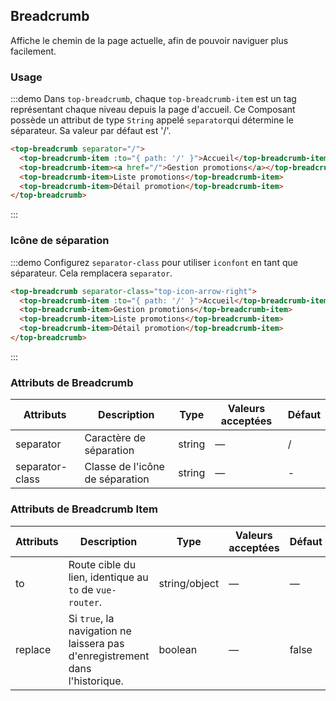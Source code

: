 ## Breadcrumb

Affiche le chemin de la page actuelle, afin de pouvoir naviguer plus facilement.

### Usage


:::demo Dans `top-breadcrumb`, chaque `top-breadcrumb-item` est un tag représentant chaque niveau depuis la page d'accueil. Ce Composant possède un attribut de type `String` appelé `separator`qui détermine le séparateur. Sa valeur par défaut est '/'.

```html
<top-breadcrumb separator="/">
  <top-breadcrumb-item :to="{ path: '/' }">Accueil</top-breadcrumb-item>
  <top-breadcrumb-item><a href="/">Gestion promotions</a></top-breadcrumb-item>
  <top-breadcrumb-item>Liste promotions</top-breadcrumb-item>
  <top-breadcrumb-item>Détail promotion</top-breadcrumb-item>
</top-breadcrumb>
```
:::

### Icône de séparation

:::demo Configurez `separator-class` pour utiliser `iconfont` en tant que séparateur. Cela remplacera `separator`.

```html
<top-breadcrumb separator-class="top-icon-arrow-right">
  <top-breadcrumb-item :to="{ path: '/' }">Accueil</top-breadcrumb-item>
  <top-breadcrumb-item>Gestion promotions</top-breadcrumb-item>
  <top-breadcrumb-item>Liste promotions</top-breadcrumb-item>
  <top-breadcrumb-item>Détail promotion</top-breadcrumb-item>
</top-breadcrumb>
```
:::

### Attributs de Breadcrumb
| Attributs      | Description          | Type      | Valeurs acceptées            | Défaut|
|---------- |-------------- |---------- |--------------------------------  |-------- |
| separator | Caractère de séparation | string | — | / |
| separator-class | Classe de l'icône de séparation | string | — | - |

### Attributs de Breadcrumb Item
| Attributs      | Description          | Type      | Valeurs acceptées            | Défaut|
|---------- |-------------- |---------- |--------------------------------  |-------- |
| to | Route cible du lien, identique au `to` de `vue-router`. | string/object | — | — |
| replace | Si `true`, la navigation ne laissera pas d'enregistrement dans l'historique. | boolean | — | false |
